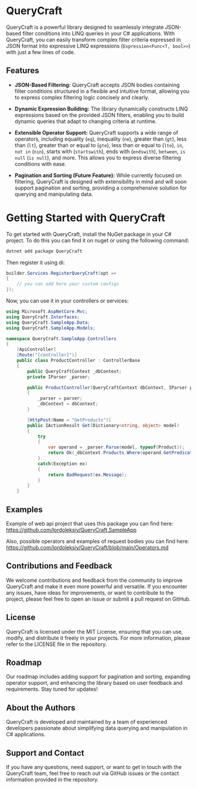 # QueryCraft

QueryCraft is a powerful library designed to seamlessly integrate JSON-based filter conditions into LINQ queries in your C# applications. With QueryCraft, you can easily transform complex filter criteria expressed in JSON format into expressive LINQ expressions (`Expression<Func<T, bool>>`) with just a few lines of code.

## Features

- **JSON-Based Filtering:** QueryCraft accepts JSON bodies containing filter conditions structured in a flexible and intuitive format, allowing you to express complex filtering logic concisely and clearly.
  
- **Dynamic Expression Building:** The library dynamically constructs LINQ expressions based on the provided JSON filters, enabling you to build dynamic queries that adapt to changing criteria at runtime.
  
- **Extensible Operator Support:** QueryCraft supports a wide range of operators, including equality (`eq`), inequality (`ne`), greater than (`gt`), less than (`lt`), greater than or equal to (`gte`), less than or equal to (`lte`), `in`, `not in` (`nin`), starts with (`startswith`), ends with (`endswith`), `between`, `is null` (`is null`), and more. This allows you to express diverse filtering conditions with ease.
  
- **Pagination and Sorting (Future Feature):** While currently focused on filtering, QueryCraft is designed with extensibility in mind and will soon support pagination and sorting, providing a comprehensive solution for querying and manipulating data.

# Getting Started with QueryCraft

To get started with QueryCraft, install the NuGet package in your C# project. To do this you can find it on nuget or using the following command:

```bash
dotnet add package QueryCraft
```
Then register it using di:
```csharp
builder.Services.RegisterQueryCraft(opt =>
{
    // you can add here your custom configs
});
```
Now, you can use it in your controllers or services:
```csharp
using Microsoft.AspNetCore.Mvc;
using QueryCraft.Interfaces;
using QueryCraft.SampleApp.Data;
using QueryCraft.SampleApp.Models;

namespace QueryCraft.SampleApp.Controllers
{
    [ApiController]
    [Route("[controller]")]
    public class ProductController : ControllerBase
    {
        public QueryCraftContext _dbContext;
        private IParser _parser;

        public ProductController(QueryCraftContext dbContext, IParser parser)
        {
            _parser = parser;
            _dbContext = dbContext;
        }

        [HttpPost(Name = "GetProducts")]
        public IActionResult Get(Dictionary<string, object> model)
        {
            try
            {
                var operand = _parser.Parse(model, typeof(Product));
                return Ok(_dbContext.Products.Where(operand.GetPredicate<Product>()));
            }
            catch(Exception ex)
            {
                return BadRequest(ex.Message);
            }
        }
    }
```
## Examples
Example of web api project that uses this package you can find here: https://github.com/lordoleksiy/QueryCraft.SampleApp

Also, possible operators and examples of request bodies you can find here: https://github.com/lordoleksiy/QueryCraft/blob/main/Operators.md
## Contributions and Feedback

We welcome contributions and feedback from the community to improve QueryCraft and make it even more powerful and versatile. If you encounter any issues, have ideas for improvements, or want to contribute to the project, please feel free to open an issue or submit a pull request on GitHub.

## License

QueryCraft is licensed under the MIT License, ensuring that you can use, modify, and distribute it freely in your projects. For more information, please refer to the LICENSE file in the repository.

## Roadmap

Our roadmap includes adding support for pagination and sorting, expanding operator support, and enhancing the library based on user feedback and requirements. Stay tuned for updates!

## About the Authors

QueryCraft is developed and maintained by a team of experienced developers passionate about simplifying data querying and manipulation in C# applications.

## Support and Contact

If you have any questions, need support, or want to get in touch with the QueryCraft team, feel free to reach out via GitHub issues or the contact information provided in the repository.
